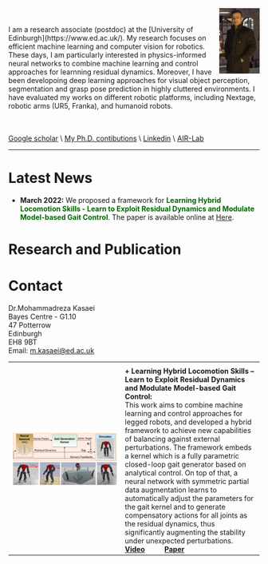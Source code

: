 <img src="./imgs/mypic.jpg" align="right" width="16%"/>
<br />
<br />
 I am a research associate (postdoc) at the [University of Edinburgh](https://www.ed.ac.uk/). My research focuses on efficient machine learning and computer vision for robotics. These days, I am particularly interested in physics-informed neural networks to combine machine learning and control approaches for learnning residual dynamics. Moreover, I have been developoing deep learning approaches for visual object perception, segmentation and grasp pose prediction in highly cluttered environments. I have evaluated my works on different robotic platforms, including Nextage, robotic arms (UR5, Franka), and humanoid robots. 
<br />
<br />
<br />

 [Google scholar](https://scholar.google.com/citations?user=2aY06V4AAAAJ&hl=en) \ [My Ph.D. contibutions](http://wiki.ieeta.pt/wiki/index.php/Mohammadreza_Kasaei) \ [Linkedin](https://www.linkedin.com/in/mohammadreza-kasaei-0a891ab6/) \ [AIR-Lab](https://advanced-intelligent-robotics-lab.gitlab.io/)

----------

# Latest News
 - **March 2022:** We proposed a framework for <span style="color:#006600"> <b>Learning Hybrid Locomotion Skills - Learn to Exploit Residual Dynamics and Modulate Model-based Gait Control</b></span>. The paper is available online at [Here](https://arxiv.org/pdf/2011.13798).

# Research and Publication
<table>
<!-- <style>
th, td {
  border-style:None;}
</style> -->

  <tr>
    <th style="width:45%"></th>
    <th></th>
  </tr>

  <tr>
    <td><img src="./imgs/kernel.png"/></td>
    <td> <b> + Learning Hybrid Locomotion Skills – Learn to Exploit Residual
Dynamics and Modulate Model-based Gait Control:</b> <br>
    This work aims to combine machine learning and
control approaches for legged robots, and developed a hybrid
framework to achieve new capabilities of balancing against
external perturbations. The framework embeds a kernel which is
a fully parametric closed-loop gait generator based on analytical
control. On top of that, a neural network with symmetric partial
data augmentation learns to automatically adjust the parameters
for the gait kernel and to generate compensatory actions for all
joints as the residual dynamics, thus significantly augmenting
the stability under unexpected perturbations. 
<br> <a href="https://youtu.be/sdcREkRHk-Q"> <b>Video</b></a> &emsp; &emsp; <a href="https://arxiv.org/pdf/2011.13798.pdf"> <b>Paper</b></a> 
 </td>
  </tr>



# Contact
Dr.Mohammadreza Kasaei\
Bayes Centre - G1.10\
47 Potterrow\
Edinburgh\
EH8 9BT\
Email: m.kasaei@ed.ac.uk